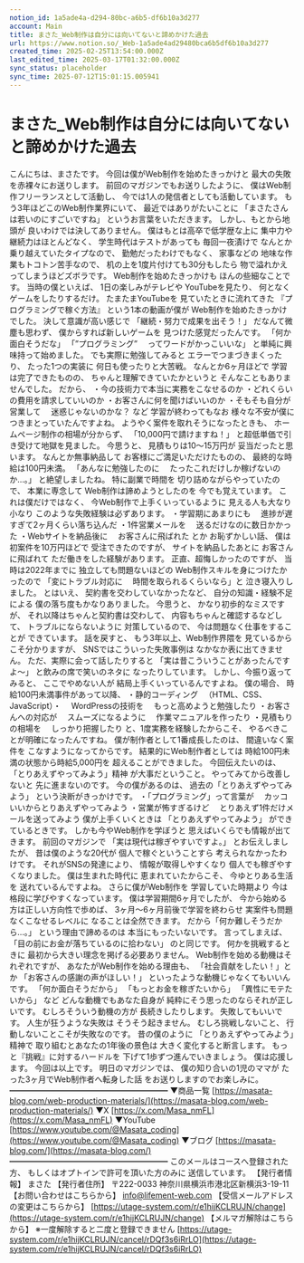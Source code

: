 ```yaml
---
notion_id: 1a5ade4a-d294-80bc-a6b5-df6b10a3d277
account: Main
title: まさた_Web制作は自分には向いてないと諦めかけた過去
url: https://www.notion.so/_Web-1a5ade4ad29480bca6b5df6b10a3d277
created_time: 2025-02-25T13:54:00.000Z
last_edited_time: 2025-03-17T01:32:00.000Z
sync_status: placeholder
sync_time: 2025-07-12T15:01:15.005941
---
```

# まさた_Web制作は自分には向いてないと諦めかけた過去

こんにちは、まさたです。
今回は僕がWeb制作を始めたきっかけと
最大の失敗を赤裸々にお送りします。
前回のマガジンでもお送りしたように、
僕はWeb制作フリーランスとして活動し、
今では1人の発信者としても活動しています。
もう3年ほどこのWeb制作業界にいて、
最近ではありがたいことに
「まさたさんは若いのにすごいですね」
というお言葉をいただきます。
しかし、もとから地頭が
良いわけでは決してありません。
僕はもとは高卒で低学歴な上に
集中力や継続力はほとんどなく、
学生時代はテストがあっても
毎回一夜漬けで
なんとか乗り越えていたタイプなので、
勤勉だったわけでもなく、
家事などの
地味な作業もトコトン苦手なので、
机の上を1度片付けても30分もしたら
物で溢れかえってしまうほどズボラです。
Web制作を始めたきっかけも
ほんの些細なことです。
当時の僕といえば、
1日の楽しみがテレビや
YouTubeを見たり、
何となくゲームをしたりするだけ。
たまたまYouTubeを
見ていたときに流れてきた
『プログラミングで稼ぐ方法』
という1本の動画が僕が
Web制作を始めたきっかけでした。
決して意識が高い感じで
「継続・努力で成果を出そう！」
だなんて微塵も思わず、
僕からすれば新しいゲームを
見つけた感覚だったんです。
「何か面白そうだな」
「”プログラミング”
　ってワードがかっこいいな」
と単純に興味持って始めました。
でも実際に勉強してみると
エラーでつまづきまくったり、
たった1つの実装に
何日も使ったりと大苦戦。
なんとか6ヶ月ほどで
学習は完了できたものの、
ちゃんと理解できていたかというと
そんなこともありませんでした。
だから、
・今の技術力で本当に実務をこなせるのか
・どれくらいの費用を請求していいのか
・お客さんに何を聞けばいいのか
・そもそも自分が営業して
　迷惑じゃないのかな？
など
学習が終わってもなお
様々な不安が僕に
つきまとっていたんですよね。
ようやく案件を取れそうになったときも、
ホームページ制作の相場が分からず、
「10,000円で請けますね！」
と超低単価で引き受けて地獄を見ました。
今思うと、
見積もりは10〜15万円が
妥当だったと思います。
なんとか無事納品して
お客様にご満足いただけたものの、
最終的な時給は100円未満。
「あんなに勉強したのに
　たったこれだけしか稼げないのか…。」
と絶望しましたね。
特に副業で時間を
切り詰めながらやっていたので、
本業に専念して
Web制作は諦めようとしたのを
今でも覚えています。
これは僕だけではなく、
今Web制作で上手くいっているように
見える人も大なり小なり
このような失敗経験は必ずあります。
・学習期にあまりにも
　進捗が遅すぎて2ヶ月くらい落ち込んだ
・1件営業メールを
　送るだけなのに数日かかった
・Webサイトを納品後に
　お客さんに飛ばれた
とか
お恥ずかしい話、
僕は初案件を10万円ほどで
受注できたのですが、
サイトを納品したあとに
お客さんに飛ばれて
ただ働きをした経験があります。
正直、超悔しかったのですが、
当時は2022年までに
独立しても問題ないほどの
Web制作スキルを身につけたかったので
「変にトラブル対応に
　時間を取られるくらいなら」と
泣き寝入りしました。
とはいえ、
契約書を交わしていなかったなど、
自分の知識・経験不足による
僕の落ち度もかなりありました。
今思うと、
かなり初歩的なミスですが、
それ以降はちゃんと契約書は交わして、
内容もちゃんと確認するなどして、
トラブルにならないように
対策しているので、
今は問題なく仕事をすることが
できています。
話を戻すと、
もう3年以上、Web制作界隈を
見ているからこそ分かりますが、
SNSではこういった失敗事例は
なかなか表に出てきません。
ただ、実際に会って話したりすると
「実は昔こういうことがあったんですよ〜」
と飲みの席で笑いのネタに
なったりしています。
しかし、今振り返ってみると、
ここでやめない人が
結局上手くいっているんですよね。
僕の場合、
時給100円未満事件があって以降、
・静的コーディング
　（HTML、CSS、JavaScript）・
　WordPressの技術を
　もっと高めようと勉強したり
・お客さんへの対応が
　スムーズになるように
　作業マニュアルを作ったり
・見積もりの相場を
　しっかり把握したり
と、1度実務を経験したからこそ、
やるべきことが明確になったんですね。
僕が制作者として1番成長したのは、
間違いなく案件を
こなすようになってからです。
結果的にWeb制作者としては
時給100円未満の状態から時給5,000円を
超えることができました。
今回伝えたいのは、
「とりあえずやってみよう」精神
が大事だということ。
やってみてから改善しないと
先に進まないのです。
今の僕があるのは、
過去の「とりあえずやってみよう」
という決断がきっかけです。
・「プログラミング」って言葉が
　カッコいいからとりあえずやってみよう
・営業が怖すぎるけど
　とりあえず1件だけメールを送ってみよう
僕が上手くいくときは
「とりあえずやってみよう」
ができているときです。
しかも今やWeb制作を学ぼうと
思えばいくらでも情報が出てきます。
前回のマガジンで
「実は現代は稼ぎやすいですよ。」
とお伝えしましたが、
昔は僕のような20代が
個人で稼ぐということすら
考えられなかったわけです。
それがSNSの発達により、
情報が取得しやすくなり
個人でも稼ぎやすくなりました。
僕は生まれた時代に
恵まれていたからこそ、
今ゆとりある生活を
送れているんですよね。
さらに僕がWeb制作を
学習していた時期より
今は格段に学びやすくなっています。
僕は学習期間6ヶ月でしたが、
今から始める方は正しい方向性で歩めば、
3ヶ月〜6ヶ月前後で学習を終わらせ
実案件も問題なくこなせるレベルに
なることは全然できます。
だから「何か難しそうだから…。」
という理由で諦めるのは
本当にもったいないです。
言ってしまえば、
「目の前にお金が落ちているのに拾わない」
のと同じです。
何かを挑戦するときに
最初から大きい理念を掲げる必要ありません。
Web制作を始める動機はそれぞれですが、
あなたがWeb制作を始める理由も、
「社会貢献をしたい！」とか
「お客さんの感謝の声がほしい！」
といったような動機じゃなくてもいいんです。
「何か面白そうだから」
「もっとお金を稼ぎたいから」
「異性にモテたいから」
など
どんな動機でもあなた自身が
純粋にそう思ったのならそれが正しいです。
むしろそういう動機の方が
長続きしたりします。
失敗してもいいです。
人生が狂うような失敗は
そうそう起きません。
むしろ挑戦しないこと、
行動しないことこそが失敗なのです。
昔の僕のように
「とりあえずやってみよう」精神で
取り組むとあなたの1年後の景色は
大きく変化すると断言します。
もっと『挑戦』に対するハードルを
下げて1歩ずつ進んでいきましょう。
僕は応援します。
今回は以上です。
明日のマガジンでは、
僕の知り合いの1児のママが
たった3ヶ月でWeb制作者へ転身した話
をお送りしますのでお楽しみに。
━━━━━━━━━━━━━━━━━━━━
▼商品一覧
[https://masata-blog.com/web-production-materials/](https://masata-blog.com/web-production-materials/)
▼X
[https://x.com/Masa_nmFL](https://x.com/Masa_nmFL)
▼YouTube
[https://www.youtube.com/@Masata_coding](https://www.youtube.com/@Masata_coding)
▼ブログ
[https://masata-blog.com/](https://masata-blog.com/)
━━━━━━━━━━━━━━━━━━━━
このメールはコースへ登録された方、
もしくはオプトインで許可を頂いた方のみに
送信しています。
【発行者情報】
まさた
【発行者住所】
〒222-0033
神奈川県横浜市港北区新横浜3-19-11
【お問い合わせはこちらから】
[info@lifement-web.com](mailto:info@lifement-web.com)
【受信メールアドレスの変更はこちらから】
[https://utage-system.com/r/e1hijKCLRUJN/change](https://utage-system.com/r/e1hijKCLRUJN/change)
【メルマガ解除はこちらから】
※一度解除すると二度と登録できません
[https://utage-system.com/r/e1hijKCLRUJN/cancel/rDQf3s6iRrLO](https://utage-system.com/r/e1hijKCLRUJN/cancel/rDQf3s6iRrLO)